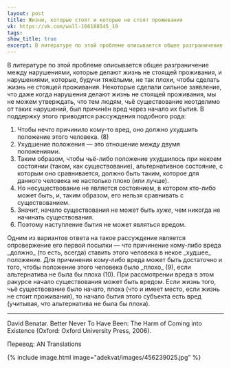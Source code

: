 ```yaml
---
layout: post
title: Жизни, которые стоят и которые не стоят проживания
vk: https://vk.com/wall-166188545_19
tags: 
show_title: true
excerpt: В литературе по этой проблеме описывается общее разграничение между нарушениями, которые делают жизнь не стоящей проживания, и нарушениями, которые, будучи тяжёлыми, не так плохи, чтобы сделать жизнь не стоящей проживания. Некоторые сделали сильное заявление, что...
---
```

В литературе по этой проблеме описывается общее разграничение между нарушениями, которые делают жизнь не стоящей проживания, и нарушениями, которые, будучи тяжёлыми, не так плохи, чтобы сделать жизнь не стоящей проживания. Некоторые сделали сильное заявление, что даже когда нарушения делают жизнь не стоящей проживания, мы не можем утверждать, что тем людям, чьё существование неотделимо от таких нарушений, был причинён вред через начало их бытия. В поддержку этого приводятся рассуждения подобного рода:

1. Чтобы нечто причинило кому-то вред, оно должно ухудшить положение этого человека. (8) 
2. Ухудшение положения — это отношение между двумя положениями. 
3. Таким образом, чтобы чьё-либо положение ухудшилось при некоем состоянии (таком, как существование), альтернативное состояние, с которым оно сравнивается, должно быть таким, которое для данного человека не настолько плохо (или лучше).
4. Но несуществование не является состоянием, в котором кто-либо может быть, и, таким образом, его нельзя сравнивать с существованием. 
5. Значит, начало существования не может быть _хуже_, чем никогда не начинать существования.
6. Поэтому наступление бытия не может являться вредом.

Одним из вариантов ответа на такое рассуждение является опровержение его первой посылки — что причинение кому-либо вреда \_должно\_ (то есть, всегда) ставить этого человека в некое \_худшее\_ положение. Для причинения кому-либо вреда может быть достаточно и того, чтобы положение этого человека было \_плохо\_ (9), если альтернатива не была бы плоха (10). При рассмотрении вреда в этом ракурсе начало существования может быть вредом. Если жизнь того, чьё существование было начато, плоха (что и имеет место, если жизнь не стоит проживания), то начало бытия этого субъекта есть вред (учитывая, что альтернатива не была бы плоха).

-----------------------------------------------

David Benatar. Better Never To Have Been: The Harm of Coming into Existence (Oxford: Oxford University Press, 2006).

Перевод: AN Translations

{% include image.html image="adekvat/images/456239025.jpg" %}